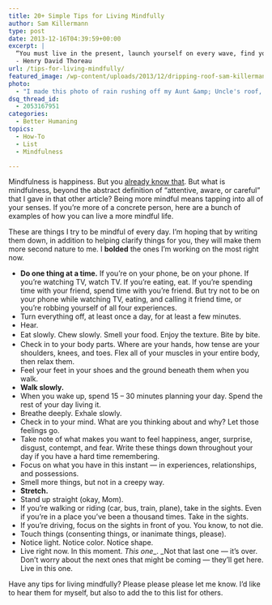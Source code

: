 ```yaml
---
title: 20+ Simple Tips for Living Mindfully
author: Sam Killermann
type: post
date: 2013-12-16T04:39:59+00:00
excerpt: |
  “You must live in the present, launch yourself on every wave, find your eternity in each moment. Fools stand on their island of opportunities and look toward another land. There is no other land; there is no other life but this.”
  - Henry David Thoreau
url: /tips-for-living-mindfully/
featured_image: /wp-content/uploads/2013/12/dripping-roof-sam-killermann.jpg
photo:
  - "I made this photo of rain rushing off my Aunt &amp; Uncle's roof, trying to focus on just one drop."
dsq_thread_id:
  - 2053167951
categories:
  - Better Humaning
topics:
  - How-To
  - List
  - Mindfulness

---
```

Mindfulness is happiness. But you [already know that][1]. But what is mindfulness, beyond the abstract definition of &#8220;attentive, aware, or careful&#8221; that I gave in that other article? Being more mindful means tapping into all of your senses. If you&#8217;re more of a concrete person, here are a bunch of examples of how you can live a more mindful life.

These are things I try to be mindful of every day. I&#8217;m hoping that by writing them down, in addition to helping clarify things for you, they will make them more second nature to me. I **bolded** the ones I&#8217;m working on the most right now.

  * **Do one thing at a time.** If you&#8217;re on your phone, be on your phone. If you&#8217;re watching TV, watch TV. If you&#8217;re eating, eat. If you&#8217;re spending time with your friend, spend time with you&#8217;re friend. But try not to be on your phone while watching TV, eating, and calling it friend time, or you&#8217;re robbing yourself of all four experiences.
  * Turn everything off, at least once a day, for at least a few minutes.
  * Hear.
  * <span style="line-height: 1.5em;">Eat slowly. Chew slowly. Smell your food. Enjoy the texture. Bite by bite.</span>
  * Check in to your body parts. Where are your hands, how tense are your shoulders, knees, and toes. Flex all of your muscles in your entire body, then relax them.
  * Feel your feet in your shoes and the ground beneath them when you walk.
  * **Walk slowly.**
  * When you wake up, spend 15 &#8211; 30 minutes planning your day. Spend the rest of your day living it.
  * Breathe deeply. Exhale slowly.
  * Check in to your mind. What are you thinking about and why? Let those feelings go.
  * Take note of what makes you want to feel happiness, anger, surprise, disgust, contempt, and fear. Write these things down throughout your day if you have a hard time remembering.
  * Focus on what you have in this instant &#8212; in experiences, relationships, and possessions.
  * Smell more things, but not in a creepy way.
  * **Stretch.**
  * Stand up straight (okay, Mom).
  * If you&#8217;re walking or riding (car, bus, train, plane), take in the sights. Even if you&#8217;re in a place you&#8217;ve been a thousand times. Take in the sights.
  * If you&#8217;re driving, focus on the sights in front of you. You know, to not die.
  * Touch things (consenting things, or inanimate things, please).
  * Notice light. Notice color. Notice shape.
  * Live right now. In this moment. _This one__. _Not that last one &#8212; it&#8217;s over. Don&#8217;t worry about the next ones that might be coming &#8212; they&#8217;ll get here. Live in this one.

Have any tips for living mindfully? Please please please let me know. I&#8217;d like to hear them for myself, but also to add the to this list for others.

 [1]: /happiness/ "The 3 Ingredients to a Happy Existence"